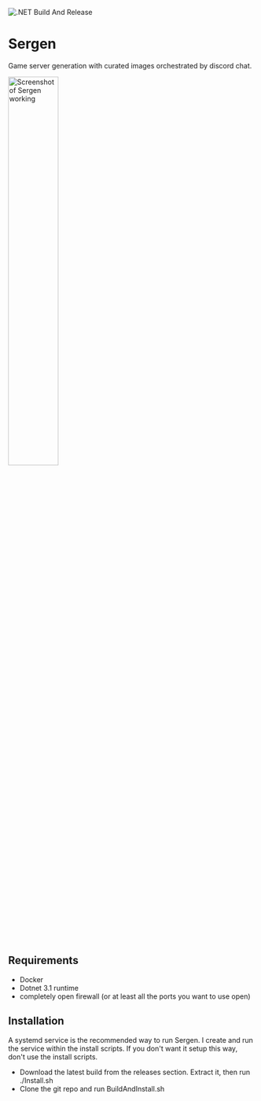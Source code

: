 ![.NET Build And Release](https://github.com/tomhobson/Sergen/workflows/.NET%20Build%20And%20Release/badge.svg)

# Sergen
Game server generation with curated images orchestrated by discord chat.

<img src="https://github.com/tomhobson/Sergen/blob/master/screenshots/screenshot.png" alt="Screenshot of Sergen working" width="45%">

## Requirements
* Docker
* Dotnet 3.1 runtime
* completely open firewall (or at least all the ports you want to use open)

## Installation
A systemd service is the recommended way to run Sergen. I create and run the service within the install scripts. If you don't want it setup this way, don't use the install scripts.

* Download the latest build from the releases section. Extract it, then run ./Install.sh
* Clone the git repo and run BuildAndInstall.sh

